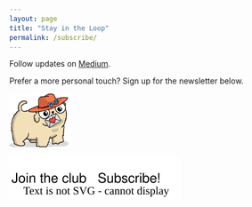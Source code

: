 ```yaml
---
layout: page
title: "Stay in the Loop"
permalink: /subscribe/
---
```


<div class="all-posts">
<div class="text-container">
<p>Follow updates on <a class="underline" href="https://pyblog.medium.com/subscribe" target="_blank">Medium</a>.</p>
<p>Prefer a more personal touch? Sign up for the newsletter below.</p>
<div class="ml-embedded" style="margin-bottom: 1em" data-form="9OoTRn"></div>

<div class="subscribe-gooshi" style="">
    <img style="width: 8em;" src="../assets/img/common/puppy-letter.png" />
    <p class="thought-cloud" style="bottom: 200px;"><img class="svg-icon" id="gooshi-says-hi" src="../assets/img/profile/gooshi-subscribe.svg" alt=""></p>
</div>

</div>
<br/><br/>
</div>